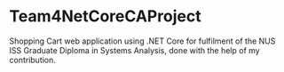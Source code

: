 # Team4NetCoreCAProject
Shopping Cart web application using .NET Core for fulfilment of the NUS ISS Graduate Diploma in Systems Analysis, done with the help of my contribution.
